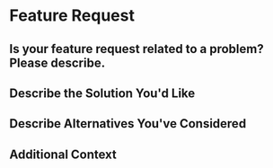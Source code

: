 <!-- This is a feature request template for contributors -->

# Feature Request

## Is your feature request related to a problem? Please describe.

<!-- Provide a clear and concise description of what the problem is -->

## Describe the Solution You'd Like

<!-- Provide a clear and concise description of what you want to happen -->

## Describe Alternatives You've Considered

<!-- Provide a clear and concise description of any alternative solutions or features you've considered -->

## Additional Context

<!-- Add any other context or screenshots about the feature request here -->
